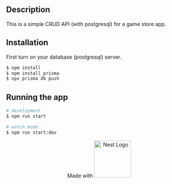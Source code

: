 ## Description

This is a simple CRUD API (with postgresql) for a game store app.

## Installation

First turn on your database (postgresql) server.

```bash
$ npm install
$ npm install prisma
$ npx prisma db push
```

## Running the app

```bash
# development
$ npm run start

# watch mode
$ npm run start:dev
```

<p align="center" content="center">
  Made with
  <a href="http://nestjs.com/" target="blank"><img src="https://nestjs.com/img/logo-small.svg" width="100" alt="Nest Logo" /></a>
</p>
